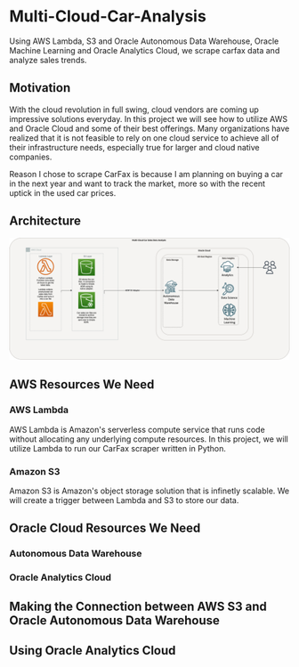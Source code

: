 # Multi-Cloud-Car-Analysis
Using AWS Lambda, S3 and Oracle Autonomous Data Warehouse, Oracle Machine Learning and Oracle Analytics Cloud, we scrape carfax data and analyze sales trends.

## Motivation
With the cloud revolution in full swing, cloud vendors are coming up impressive solutions everyday. In this project we will see how to utilize AWS and Oracle Cloud and some of their best offerings. Many organizations have realized that it is not feasible to rely on one cloud service to achieve all of their infrastructure needs, especially true for larger and cloud native companies. 

Reason I chose to scrape CarFax is because I am planning on buying a car in the next year and want to track the market, more so with the recent uptick in the used car prices.
## Architecture
![](car-reference-architecture.png)
## AWS Resources We Need 

### AWS Lambda
AWS Lambda is Amazon's serverless compute service that runs code without allocating any underlying compute resources. In this project, we will utilize Lambda to run our CarFax scraper written in Python. 

### Amazon S3
Amazon S3 is Amazon's object storage solution that is infinetly scalable. We will create a trigger between Lambda and S3 to store our data.

## Oracle Cloud Resources We Need

### Autonomous Data Warehouse

### Oracle Analytics Cloud

## Making the Connection between AWS S3 and Oracle Autonomous Data Warehouse

## Using Oracle Analytics Cloud
